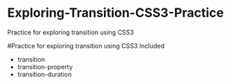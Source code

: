 # Exploring-Transition-CSS3-Practice
Practice for exploring transition using CSS3

#Practice for exploring transition using CSS3 Included
- transition
- transition-property
- transition-duration
